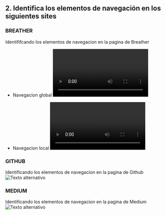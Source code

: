 ## 2. Identifica los elementos de navegación en los siguientes sites


### BREATHER
Identififcando los elementos de navegacion en la pagina de Breather

+ Navegacion global
![Texto alternativo](../assets/img/VID-20171125-WA0006.mp4)

+ Navegacion local
![Texto alternativo](../assets/img/VID-20171125-WA0008.mp4)

### GITHUB
Identificando los elementos de navegacion en la pagina de Github
![Texto alternativo](../assets/img/github.png)

### MEDIUM
Identificando los elementos de navegacion en la pagina de Medium
![Texto alternativo](../assets/img/medium.png)
